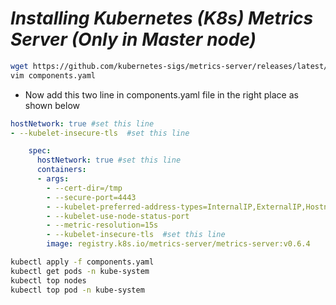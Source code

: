 # _Installing Kubernetes (K8s) Metrics Server (Only in Master node)_
```sh
wget https://github.com/kubernetes-sigs/metrics-server/releases/latest/download/components.yaml
vim components.yaml
```
- Now add this two line in components.yaml file in the right place as shown below
```yaml
hostNetwork: true #set this line
- --kubelet-insecure-tls  #set this line
```

```yaml
    spec:
      hostNetwork: true #set this line
      containers:
      - args:
        - --cert-dir=/tmp
        - --secure-port=4443
        - --kubelet-preferred-address-types=InternalIP,ExternalIP,Hostname
        - --kubelet-use-node-status-port
        - --metric-resolution=15s
        - --kubelet-insecure-tls  #set this line
        image: registry.k8s.io/metrics-server/metrics-server:v0.6.4
```
```sh
kubectl apply -f components.yaml
kubectl get pods -n kube-system
kubectl top nodes
kubectl top pod -n kube-system
```
